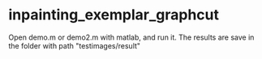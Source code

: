# inpainting_exemplar_graphcut

Open demo.m or demo2.m with matlab, and run it. The results are save in the folder with path "testimages/result"

